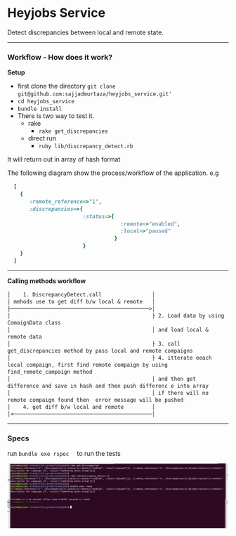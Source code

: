 # Heyjobs Service  

Detect discrepancies between local and remote state.
***
### Workflow - How does it work?

**Setup**
* first clone the directory  ``` git clone git@github.com:sajjadmurtaza/heyjobs_service.git'
                      ```
 *  ```cd heyjobs_service```
 *  ```bundle install ```
 * There is two way to test it.
    * rake
        * ```rake get_discrepancies```
    * direct run
        * ```ruby lib/discrepancy_detect.rb```
        
It will return out in array of hash format
    
The following diagram show the process/workflow of the application. e.g

```ruby
  [
    {
       :remote_reference=>"1",
       :discrepancies=>{
                        :status=>{
                                    :remote=>"enabled", 
                                    :local=>"paused"
                                  }
                        }
    }
  ]
```
***
**Calling methods workflow**

                                
 
    │    1. DiscrepancyDetect.call                │
    │ mehods use to get diff b/w local & remote   │ 
    ├────────────────────────────────────────────>│     
    │                                             ├ 2. Load data by using ComaignData class
    │                                             │ and load local & remote data 
    │                                             ├ 3. call get_discrepancies method by pass local and remote compaigns
    │                                             ├ 4. itterate eeach local compaign, first find remote compaign by using find_remote_campaign method
    │                                             │ and then get difference and save in hash and then push differenc e into array
    │                                             │ if there will no remote compaign found then  error message will be pushed      
    │    4. get diff b/w local and remote         │               
    │<────────────────────────────────────────────│
    

***

### Specs

run ``` bundle exe rspec   ``` to run the tests


![alt text](https://raw.githubusercontent.com/sajjadmurtaza/heyjobs_service/master/heyjobs.png "heyjobs Screenshot")

